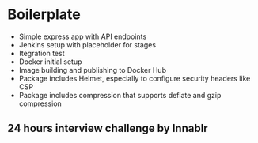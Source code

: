 # Boilerplate 
- Simple express app with API endpoints
- Jenkins setup with placeholder for stages
- Itegration test 
- Docker initial setup
- Image building and publishing to Docker Hub
- Package includes Helmet, especially to configure security headers like CSP
- Package includes compression that supports deflate and gzip compression

## 24 hours interview challenge by Innablr